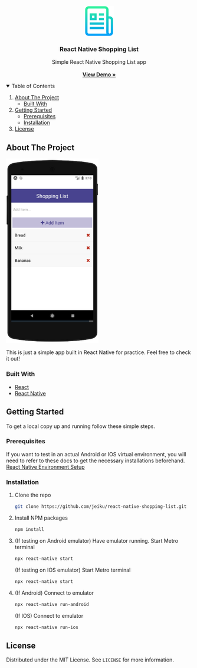 <!-- PROJECT LOGO -->
<br />
<p align="center">
  <a href="https://github.com/jeiku/react-native-shopping-list">
    <img src="readme-images/logo.png" alt="Logo" width="80" height="80">
  </a>

  <h3 align="center">React Native Shopping List</h3>

  <p align="center">
    Simple React Native Shopping List app
    <br />
    <br />
    <a href="https://snack.expo.io/@jakewest/simple-shopping-list"><strong>View Demo »</strong></a>
  </p>
</p>

<!-- TABLE OF CONTENTS -->
<details open="open">
  <summary>Table of Contents</summary>
  <ol>
    <li>
      <a href="#about-the-project">About The Project</a>
      <ul>
        <li><a href="#built-with">Built With</a></li>
      </ul>
    </li>
    <li>
      <a href="#getting-started">Getting Started</a>
      <ul>
        <li><a href="#prerequisites">Prerequisites</a></li>
        <li><a href="#installation">Installation</a></li>
      </ul>
    </li>
    <li><a href="#license">License</a></li>
  </ol>
</details>

<!-- ABOUT THE PROJECT -->

## About The Project

<img src="readme-images/project-screenshot.png" alt="Project Screenshot" width="250">
<br />

This is just a simple app built in React Native for practice. Feel free to check it out!

### Built With

- [React](https://reactjs.org/)
- [React Native](https://reactnative.dev/)

<!-- GETTING STARTED -->

## Getting Started

To get a local copy up and running follow these simple steps.

### Prerequisites

If you want to test in an actual Android or IOS virtual environment, you will need to refer to these docs to get the necessary installations beforehand.
[React Native Environment Setup](https://reactnative.dev/docs/environment-setup)

### Installation

1. Clone the repo
   ```sh
   git clone https://github.com/jeiku/react-native-shopping-list.git
   ```
2. Install NPM packages
   ```sh
   npm install
   ```
3. (If testing on Android emulator) Have emulator running. Start Metro terminal
   ```sh
   npx react-native start
   ```
   (If testing on IOS emulator) Start Metro terminal
   ```sh
   npx react-native start
   ```
4. (If Android) Connect to emulator
   ```sh
   npx react-native run-android
   ```
   (If IOS) Connect to emulator
   ```sh
   npx react-native run-ios
   ```

<!-- LICENSE -->

## License

Distributed under the MIT License. See `LICENSE` for more information.
